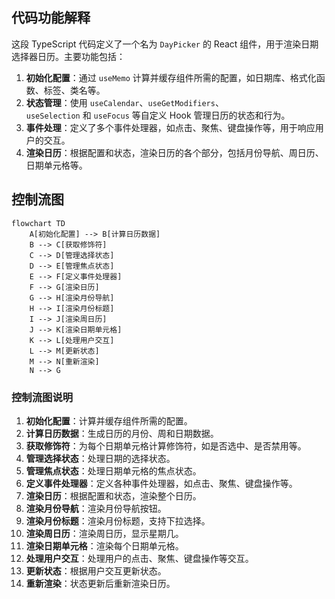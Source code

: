 ## 代码功能解释

这段 TypeScript 代码定义了一个名为 `DayPicker` 的 React 组件，用于渲染日期选择器日历。主要功能包括：

1. **初始化配置**：通过 `useMemo` 计算并缓存组件所需的配置，如日期库、格式化函数、标签、类名等。
2. **状态管理**：使用 `useCalendar`、`useGetModifiers`、`useSelection` 和 `useFocus` 等自定义 Hook 管理日历的状态和行为。
3. **事件处理**：定义了多个事件处理器，如点击、聚焦、键盘操作等，用于响应用户的交互。
4. **渲染日历**：根据配置和状态，渲染日历的各个部分，包括月份导航、周日历、日期单元格等。

## 控制流图

```mermaid
flowchart TD 
	A[初始化配置] --> B[计算日历数据] 
	B --> C[获取修饰符] 
	C --> D[管理选择状态] 
	D --> E[管理焦点状态] 
	E --> F[定义事件处理器] 
	F --> G[渲染日历] 
	G --> H[渲染月份导航] 
	H --> I[渲染月份标题] 
	I --> J[渲染周日历] 
	J --> K[渲染日期单元格] 
	K --> L[处理用户交互] 
	L --> M[更新状态] 
	M --> N[重新渲染] 
	N --> G
```

### 控制流图说明

1. **初始化配置**：计算并缓存组件所需的配置。
2. **计算日历数据**：生成日历的月份、周和日期数据。
3. **获取修饰符**：为每个日期单元格计算修饰符，如是否选中、是否禁用等。
4. **管理选择状态**：处理日期的选择状态。
5. **管理焦点状态**：处理日期单元格的焦点状态。
6. **定义事件处理器**：定义各种事件处理器，如点击、聚焦、键盘操作等。
7. **渲染日历**：根据配置和状态，渲染整个日历。
8. **渲染月份导航**：渲染月份导航按钮。
9. **渲染月份标题**：渲染月份标题，支持下拉选择。
10. **渲染周日历**：渲染周日历，显示星期几。
11. **渲染日期单元格**：渲染每个日期单元格。
12. **处理用户交互**：处理用户的点击、聚焦、键盘操作等交互。
13. **更新状态**：根据用户交互更新状态。
14. **重新渲染**：状态更新后重新渲染日历。
